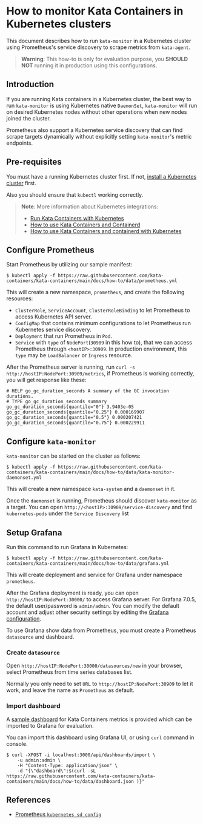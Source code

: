 # How to monitor Kata Containers in Kubernetes clusters

This document describes how to run `kata-monitor` in a Kubernetes cluster using Prometheus's service discovery to scrape metrics from `kata-agent`.

> **Warning**: This how-to is only for evaluation purpose, you **SHOULD NOT** running it in production using this configurations.

## Introduction

If you are running Kata containers in a Kubernetes cluster, the best way to run `kata-monitor` is using Kubernetes native `DaemonSet`, `kata-monitor` will run on desired Kubernetes nodes without other operations when new nodes joined the cluster.

Prometheus also support a Kubernetes service discovery that can find scrape targets dynamically without explicitly setting `kata-monitor`'s metric endpoints.

## Pre-requisites

You must have a running Kubernetes cluster first. If not, [install a Kubernetes cluster](https://kubernetes.io/docs/setup/) first.

Also you should ensure that `kubectl` working correctly.

> **Note**: More information about Kubernetes integrations:
>   - [Run Kata Containers with Kubernetes](run-kata-with-k8s.md)
>   - [How to use Kata Containers and Containerd](containerd-kata.md)
>   - [How to use Kata Containers and containerd with Kubernetes](how-to-use-k8s-with-containerd-and-kata.md)

## Configure Prometheus

Start Prometheus by utilizing our sample manifest:

```
$ kubectl apply -f https://raw.githubusercontent.com/kata-containers/kata-containers/main/docs/how-to/data/prometheus.yml
```

This will create a new namespace, `prometheus`, and create the following resources:

* `ClusterRole`, `ServiceAccount`, `ClusterRoleBinding` to let Prometheus to access Kubernetes API server.
* `ConfigMap` that contains minimum configurations to let Prometheus run Kubernetes service discovery.
* `Deployment` that run Prometheus in `Pod`.
* `Service` with `type` of `NodePort`(`30909` in this how to), that we can access Prometheus through `<hostIP>:30909`. In production environment, this `type` may be `LoadBalancer` or `Ingress` resource.

After the Prometheus server is running, run `curl -s http://hostIP:NodePort:30909/metrics`, if Prometheus is working correctly, you will get response like these:

```
# HELP go_gc_duration_seconds A summary of the GC invocation durations.
# TYPE go_gc_duration_seconds summary
go_gc_duration_seconds{quantile="0"} 3.9403e-05
go_gc_duration_seconds{quantile="0.25"} 0.000169907
go_gc_duration_seconds{quantile="0.5"} 0.000207421
go_gc_duration_seconds{quantile="0.75"} 0.000229911
```

## Configure `kata-monitor`

`kata-monitor` can be started on the cluster as follows:

```
$ kubectl apply -f https://raw.githubusercontent.com/kata-containers/kata-containers/main/docs/how-to/data/kata-monitor-daemonset.yml
```

This will create a new namespace `kata-system` and a `daemonset` in it.

Once the `daemonset` is running, Prometheus should discover `kata-monitor` as a target. You can open `http://<hostIP>:30909/service-discovery` and find `kubernetes-pods` under the `Service Discovery` list


## Setup Grafana

Run this command to run Grafana in Kubernetes:

```
$ kubectl apply -f https://raw.githubusercontent.com/kata-containers/kata-containers/main/docs/how-to/data/grafana.yml
```

This will create deployment and service for Grafana under namespace `prometheus`.

After the Grafana deployment is ready, you can open `http://hostIP:NodePort:30000/` to access Grafana server. For Grafana 7.0.5, the default user/password is `admin/admin`. You can modify the default account and adjust other security settings by editing the [Grafana configuration](https://grafana.com/docs/grafana/latest/installation/configuration/#security).

To use Grafana show data from Prometheus, you must create a Prometheus `datasource` and dashboard.

### Create `datasource`

Open `http://hostIP:NodePort:30000/datasources/new` in your browser, select Prometheus from time series databases list.

Normally you only need to set `URL` to `http://hostIP:NodePort:30909` to let it work, and leave the name as `Prometheus` as default.

### Import dashboard

A [sample dashboard](data/dashboard.json) for Kata Containers metrics is provided which can be imported to Grafana for evaluation.

You can import this dashboard using Grafana UI, or using `curl` command in console.


```
$ curl -XPOST -i localhost:3000/api/dashboards/import \
    -u admin:admin \
    -H "Content-Type: application/json" \
	-d "{\"dashboard\":$(curl -sL https://raw.githubusercontent.com/kata-containers/kata-containers/main/docs/how-to/data/dashboard.json )}"
```

## References

- [Prometheus `kubernetes_sd_config`](https://prometheus.io/docs/prometheus/latest/configuration/configuration/#kubernetes_sd_config)


